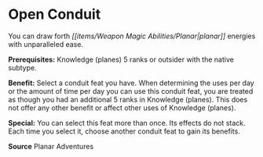 ﻿---
cssclass: [feats]

---
# Open Conduit

You can draw forth _[[items/Weapon Magic Abilities/Planar|planar]]_ energies with unparalleled ease.

**Prerequisites:** Knowledge (planes) 5 ranks or outsider with the native subtype.

**Benefit:** Select a conduit feat you have. When determining the uses per day or the amount of time per day you can use this conduit feat, you are treated as though you had an additional 5 ranks in Knowledge (planes). This does not offer any other benefit or affect other uses of Knowledge (planes).

**Special:** You can select this feat more than once. Its effects do not stack. Each time you select it, choose another conduit feat to gain its benefits.

**Source** Planar Adventures
